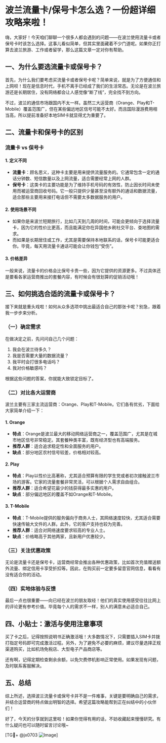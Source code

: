 # 波兰流量卡/保号卡怎么选？一份超详细攻略来啦！

嗨，大家好！今天咱们聊聊一个很多人都会遇到的问题——在波兰使用流量卡或者保号卡时该怎么选择。这事儿看似简单，但其实里面藏着不少门道呢。如果你正打算去波兰旅游、工作或者留学，那么这篇文章一定对你有帮助。

## 一、为什么要选流量卡或保号卡？

首先，为什么我们要考虑买流量卡或者保号卡呢？简单来说，就是为了方便通信和上网呗！现在是信息时代，手机不离手已经成了我们的生活常态。无论是在波兰旅游还是长期居住，没有网络都会让人感觉像“断了线”，完全找不到方向。

不过，波兰的通信市场跟国内不太一样。虽然三大运营商（Orange、Play和T-Mobile）覆盖范围广，但在某些偏远地区信号可能不太好。而且国际漫游费用相当高，所以提前准备好本地SIM卡就显得尤为重要了。

## 二、流量卡和保号卡的区别

### 流量卡 vs 保号卡

#### 1. 定义不同
- **流量卡**：顾名思义，这种卡主要是用来提供流量服务的。它通常包含一定的通话分钟数、短信数量以及上网流量，适合需要经常上网的人群。
- **保号卡**：这类卡的主要功能是为了维持手机号码的有效性，防止因长时间未使用而被运营商回收号码。它一般只提供少量甚至没有额外的通话和数据流量，适合那些主要用来接打电话但不需要太多数据服务的用户。

#### 2. 使用场景不同
- 如果你是来波兰短期旅行，比如几天到几周的时间，可能会更倾向于选择流量卡，因为它的性价比更高，而且能满足你在异国他乡刷社交平台、查地图的需求。
- 而如果是长期居住或工作，尤其是需要保持本地联系的话，保号卡可能更适合你。毕竟，每天用流量卡通话可能会让你钱包“受伤”。

#### 3. 价格差异
一般来说，流量卡的价格会比保号卡贵一些，因为它提供的资源更多。不过具体还是要看各家运营商推出的套餐内容，有时候会有很划算的促销活动哦！

## 三、如何挑选合适的流量卡或保号卡？

接下来就是重头戏啦！如何从众多选项中挑出最适合自己的那张卡呢？别急，跟着我一步步来分析。

### （一）确定需求

在做决定之前，先问问自己几个问题：
1. 我会在波兰待多久？
2. 我是否需要大量的数据流量？
3. 我平时会打很多电话吗？
4. 我对价格敏感吗？

根据这些问题的答案，你就能大致锁定目标了。

### （二）对比各大运营商

波兰主要有三家主流运营商：Orange、Play和T-Mobile。它们各有优劣，下面给大家简单介绍一下：

#### 1. Orange
- **特点**：Orange是波兰最大的移动网络运营商之一，覆盖范围广，尤其是在城市地区信号非常稳定。其套餐种类丰富，既有经济型也有高端服务。
- **推荐人群**：适合追求稳定性和全面服务的用户。
- **缺点**：部分地区农村信号较差，价格相对较高。

#### 2. Play
- **特点**：Play以性价比高著称，尤其适合预算有限的学生党或者初次接触波兰市场的游客。它家的流量套餐非常灵活，可以根据个人需求自由组合。
- **推荐人群**：适合希望花最少的钱获得最多实惠的用户。
- **缺点**：部分偏远地区的覆盖不如Orange和T-Mobile。

#### 3. T-Mobile
- **特点**：T-Mobile提供的服务偏向于商务人士，其网络速度较快，尤其适合需要快速传输大文件的人群。此外，它的客户支持也较为完善。
- **推荐人群**：适合对网络速度要求较高的专业人士。
- **缺点**：价格略高于其他两家，且新用户优惠较少。

### （三）关注优惠政策

无论是流量卡还是保号卡，运营商经常会推出各种优惠政策，比如首次充值赠送额外流量、绑定信用卡享受折扣等。因此，在购买前一定要多留意官网信息，看看有没有适合你的活动。

### （四）实地体验与反馈

最后一点也很重要——向已经在波兰的朋友取经！他们的真实使用感受往往比网上的评论更有参考价值。毕竟每个人的需求不一样，别人的满意未必适合自己。

## 四、小贴士：激活与使用注意事项

买了卡之后，记得按照说明书正确激活哦！大多数情况下，只需要插入SIM卡并拨打指定号码即可完成激活过程。另外，为了避免不必要的麻烦，建议尽量选择正规渠道购买，比如机场免税店、大型电子产品商店等。

还有啊，记得定期检查剩余余额，以免欠费停机影响正常使用。如果发现有问题，及时联系客服解决。

## 五、总结

综上所述，选择波兰流量卡或保号卡并不是一件难事，关键是要明确自己的需求，并结合运营商的特点做出明智的选择。希望这篇攻略能帮到正在纠结中的小伙伴们！

好了，今天的分享就到这里啦！如果你觉得有用的话，不妨收藏起来慢慢研究。有什么疑问也可以随时留言讨论哦~

[TG💪+ @jx0703 ![Image](https://github.com/user-attachments/assets/dbca1d08-cadb-493c-b0ec-ad6f7a83f270)]